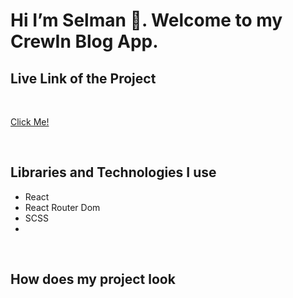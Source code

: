 <h1>Hi I’m Selman 👋. Welcome to my  CrewIn Blog App.  </h1>



<h2>Live Link of the Project</h2>

<br>

[Click Me!](https://crewin-blog.vercel.app/)

<br>

<h2>Libraries and Technologies I use</h2>
 
 * React
 * React Router Dom
 * SCSS
 * 


<br>



<h2>How does my project look</h2>


